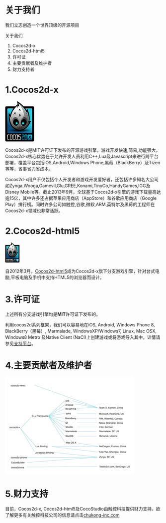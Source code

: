 # 关于我们

我们立志创造一个世界顶级的开源项目

关于我们

1. Cocos2d-x
2. Cocos2d-html5
3. 许可证
4. 主要贡献者及维护者
5. 财力支持者

# 1.Cocos2d-x
 
![](./res/xlogo.png)

Cocos2d-x是MIT许可证下发布的开源游戏引擎，游戏开发快速,简易,功能强大。Cocos2d-x核心优势在于允许开发人员利用C++,Lua及Javascript来进行跨平台部署，覆盖平台包括iOS,Android,Windows Phone,黑莓（BlackBerry）及Tizen等等，省事省力省成本。

Cocos2d-x用户不仅包括个人开发者和游戏开发爱好者，还包括许多知名大公司如Zynga,Wooga,Gamevil,Glu,GREE,Konami,TinyCo,HandyGames,IGG及Disney Mobile等。截止2013年9月，全球基于Cocos2d-x引擎的游戏下载量高达逾15亿，其中许多还占据苹果应用商店（AppStore）和谷歌应用商店（Google Play）排行榜。同时许多公司如触控,谷歌,微软,ARM,英特尔及黑莓的工程师在Cocos2d-x领域也非常活跃。

# 2.Cocos2d-html5

![](./res/html5logo.png)

自2012年3月，[Cocos2d-html5](../../../wiki/cocos2d-js/zh.md)成为Cocos2d-x旗下分支游戏引擎，针对台式电脑,平板电脑及手机中支持HTML5的浏览器而设计。

# 3.许可证

上述所有分支游戏引擎均是**MIT**许可证下发布的。

利用cocos2d系列框架，我们可以容易地在iOS, Android, Windows Phone 8, BlackBerry（黑莓）, Marmalade, WindowsXP/Windows7, Linux, Mac OSX, Windows8 Metro 及Native Client (NaCl)上创建游戏或将游戏导入其中。详情请参见[支持平台](../../../wiki/supported-platforms-and-programming-languages/zh.md)。

# 4.主要贡献者及维护者

![](./res/contructors.png)
 
# 5.财力支持

目前，Cocos2d-x, Cocos2d-html5及CocoStudio由触控科技提供财力支持。欲了解更多有关触控科技公司的信息请点击[chukong-inc.com](http://www.chukong-inc.com)

